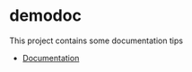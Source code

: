 # demodoc

This project contains some documentation tips

- [Documentation](http://seb-odessa.github.io/demodoc/demodoc/index.html)
